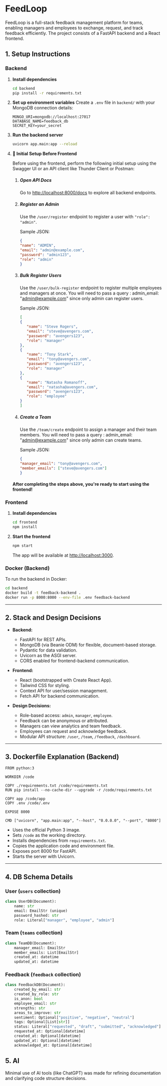 # FeedLoop

FeedLoop is a full-stack feedback management platform for teams, enabling managers and employees to exchange, request, and track feedback efficiently. The project consists of a FastAPI backend and a React frontend.

## 1. Setup Instructions

### Backend

1. **Install dependencies**

   ```bash
   cd backend
   pip install -r requirements.txt
   ```

2. **Set up environment variables**
   Create a `.env` file in `backend/` with your MongoDB connection details:

   ```
   MONGO_URI=mongodb://localhost:27017
   DATABASE_NAME=feedback_db
   SECRET_KEY=your_secret
   ```

3. **Run the backend server**

   ```bash
   uvicorn app.main:app --reload
   ```

4. **🔧 Initial Setup Before Frontend**
   
   Before using the frontend, perform the following initial setup using the Swagger UI or an API client like Thunder Client or Postman:


   1. ##### Open API Docs

      Go to [http://localhost:8000/docs](http://localhost:8000/docs) to explore all backend endpoints.


   2. ##### Register an Admin

      Use the `/user/register` endpoint to register a user with `"role": "admin"`.

      Sample JSON:

      ```json
      {
      "name": "ADMIN",
      "email": "admin@example.com",
      "password": "admin123",
      "role": "admin"
      }
      ```

   3. ##### Bulk Register Users

      Use the `/user/bulk-register` endpoint to register multiple employees and managers at once. You will need to pass a query : admin_email: "admin@example.com" since only admin can register users.

      Sample JSON:

      ```json
      [
      {
         "name": "Steve Rogers",
         "email": "steve@avengers.com",
         "password": "avengers123",
         "role": "manager"
      },
      {
         "name": "Tony Stark",
         "email": "tony@avengers.com",
         "password": "avengers123",
         "role": "manager"
      },
      {
         "name": "Natasha Romanoff",
         "email": "natasha@avengers.com",
         "password": "avengers123",
         "role": "employee"
      }
      ]
      ```

   4. ##### Create a Team

      Use the `/team/create` endpoint to assign a manager and their team members. You will need to pass a query : admin_email: "admin@example.com" since only admin can create teams.

      Sample JSON:

      ```json
      {
      "manager_email": "tony@avengers.com",
      "member_emails": ["steve@avengers.com"]
      }
      ```

   #### After completing the steps above, you're ready to start using the frontend!



### Frontend

1. **Install dependencies**

   ```bash
   cd frontend
   npm install
   ```
2. **Start the frontend**

   ```bash
   npm start
   ```

   The app will be available at [http://localhost:3000](http://localhost:3000).



### Docker (Backend)

To run the backend in Docker:
```bash
cd backend
docker build -t feedback-backend .
docker run -p 8000:8000 --env-file .env feedback-backend
```

---

## 2. Stack and Design Decisions

- **Backend:**  
  - FastAPI for REST APIs.
  - MongoDB (via Beanie ODM) for flexible, document-based storage.
  - Pydantic for data validation.
  - Uvicorn as the ASGI server.
  - CORS enabled for frontend-backend communication.

- **Frontend:**  
  - React (bootstrapped with Create React App).
  - Tailwind CSS for styling.
  - Context API for user/session management.
  - Fetch API for backend communication.

- **Design Decisions:**  
  - Role-based access: `admin`, `manager`, `employee`.
  - Feedback can be anonymous or attributed.
  - Managers can view analytics and team feedback.
  - Employees can request and acknowledge feedback.
  - Modular API structure: `/user`, `/team`, `/feedback`, `/dashboard`.

---

## 3. Dockerfile Explanation (Backend)

```
FROM python:3

WORKDIR /code

COPY ./requirements.txt /code/requirements.txt
RUN pip install --no-cache-dir --upgrade -r /code/requirements.txt

COPY app /code/app
COPY .env /code/.env

EXPOSE 8000

CMD ["uvicorn", "app.main:app", "--host", "0.0.0.0", "--port", "8000"]
```
- Uses the official Python 3 image.
- Sets `/code` as the working directory.
- Installs dependencies from `requirements.txt`.
- Copies the application code and environment file.
- Exposes port 8000 for FastAPI.
- Starts the server with Uvicorn.

---

## 4. DB Schema Details

### User (`users` collection)
```python
class UserDB(Document):
    name: str
    email: EmailStr (unique)
    password_hashed: str
    role: Literal["manager", "employee", "admin"]
```

### Team (`teams` collection)
```python
class TeamDB(Document):
    manager_email: EmailStr
    member_emails: List[EmailStr]
    created_at: datetime
    updated_at: datetime
```

### Feedback (`feedback` collection)
```python
class FeedbackDB(Document):
    created_by_email: str
    created_by_role: str
    is_anon: bool
    employee_email: str
    strengths: str
    areas_to_improve: str
    sentiment: Optional["positive", "negative", "neutral"]
    tags: Optional[List[str]]
    status: Literal["requested", "draft", "submitted", "acknowledged"]
    requested_at: Optional[datetime]
    created_at: Optional[datetime]
    updated_at: Optional[datetime]
    acknowledged_at: Optional[datetime]
```

## 5. AI
Minimal use of AI tools (like ChatGPT) was made for refining documentation and clarifying code structure decisions.
